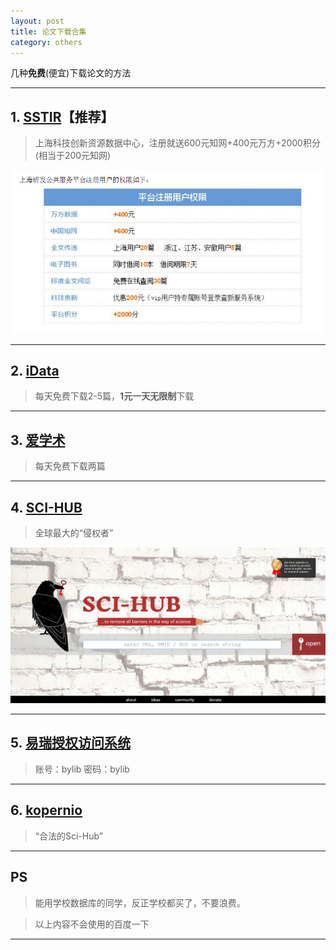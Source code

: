 ```yaml
---
layout: post
title: 论文下载合集
category: others
---
```

几种**免费**(便宜)下载论文的方法

---

## 1. [SSTIR](http://member.sstir.cn/new/reg!init.do?invitor=ermao6)【推荐】
> 上海科技创新资源数据中心，注册就送600元知网+400元万方+2000积分(相当于200元知网)

![sstir](/pic/SCI.png)

---


## 2. [iData](https://www.cn-ki.net/)
> 每天免费下载2-5篇，**1元一天无限制**下载


---

## 3. [爱学术](https://www.ixueshu.com/)
> 每天免费下载两篇

---

## 4. [SCI-HUB](http://www.howsci.com/sci-hub-alternative.html)
> 全球最大的“侵权者”

![scihub](/pic/SCI-HUB.png)


---

## 5. [易瑞授权访问系统](http://61.178.127.9:8080/auth/welcome.do)
> 账号：bylib  密码：bylib


----


## 6. [kopernio](https://www.kopernio.com/)
>  “合法的Sci-Hub”


---

## PS
> 能用学校数据库的同学，反正学校都买了，不要浪费。

> 以上内容不会使用的百度一下

---
